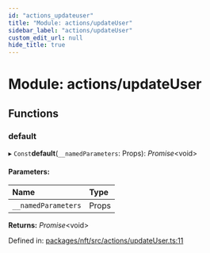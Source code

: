 ```yaml
---
id: "actions_updateuser"
title: "Module: actions/updateUser"
sidebar_label: "actions/updateUser"
custom_edit_url: null
hide_title: true
---
```


# Module: actions/updateUser

## Functions

### default

▸ `Const`**default**(`__namedParameters`: Props): *Promise*<void\>

#### Parameters:

Name | Type |
:------ | :------ |
`__namedParameters` | Props |

**Returns:** *Promise*<void\>

Defined in: [packages/nft/src/actions/updateUser.ts:11](https://github.com/xr3ngine/xr3ngine/blob/a16a45d7e/packages/nft/src/actions/updateUser.ts#L11)
